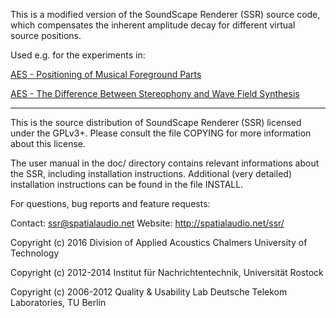 This is a modified version of the SoundScape Renderer (SSR) source code, which
compensates the inherent amplitude decay for different virtual source positions.

Used e.g. for the experiments in:

[AES - Positioning of Musical Foreground Parts](https://www.researchgate.net/publication/309014434_Positioning_of_Musical_Foreground_Parts_in_Surrounding_Sound_Stages)

[AES - The Difference Between Stereophony and Wave Field Synthesis](https://www.researchgate.net/publication/305985331_The_Difference_Between_Stereophony_and_Wave_Field_Synthesis_in_the_Context_of_Popular_Music)


---
This is the source distribution of SoundScape Renderer (SSR) licensed under the
GPLv3+. Please consult the file COPYING for more information about this license.

The user manual in the doc/ directory contains relevant informations about the
SSR, including installation instructions. Additional (very detailed)
installation instructions can be found in the file INSTALL.

For questions, bug reports and feature requests:

Contact: ssr@spatialaudio.net
Website: http://spatialaudio.net/ssr/

Copyright (c) 2016 Division of Applied Acoustics
                   Chalmers University of Technology

Copyright (c) 2012-2014 Institut für Nachrichtentechnik, Universität Rostock

Copyright (c) 2006-2012 Quality & Usability Lab
Deutsche Telekom Laboratories, TU Berlin
